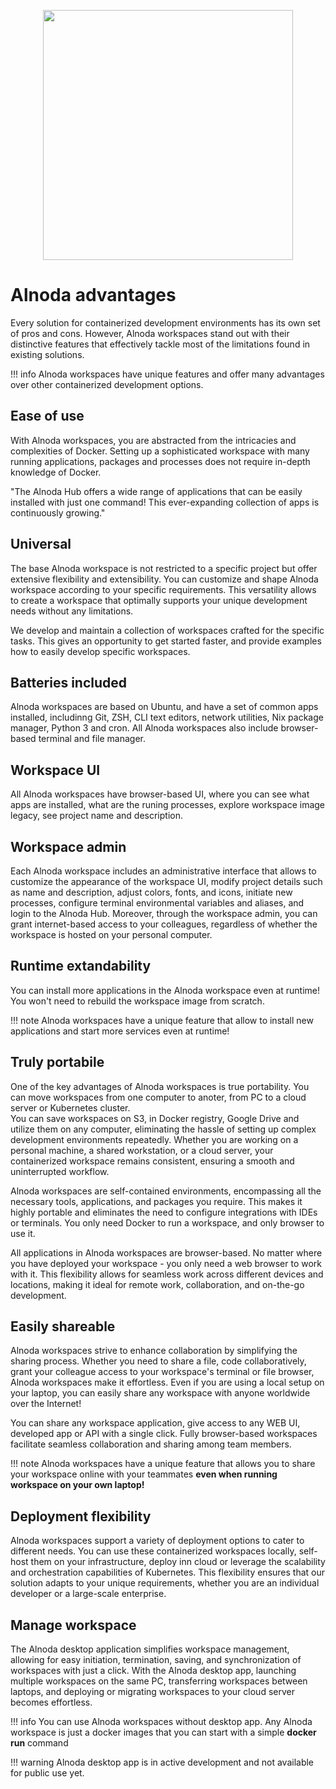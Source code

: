 
<p align="center">
  <img src="../img/cloud-computing.svg" alt="" width="400">
</p>

# Alnoda advantages

Every solution for containerized development environments has its own set of pros and cons. However, Alnoda workspaces 
stand out with their distinctive features that effectively tackle most of the limitations found in existing solutions.

!!! info
    Alnoda workspaces have unique features and offer many advantages over other containerized development options.

## Ease of use 
With Alnoda workspaces, you are abstracted from the intricacies and complexities of Docker. Setting up a sophisticated 
workspace with many running applications, packages and processes does not require in-depth knowledge of Docker.  

"The Alnoda Hub offers a wide range of applications that can be easily installed with just one command! 
This ever-expanding collection of apps is continuously growing."

## Universal
The base Alnoda workspace is not restricted to a specific project but offer extensive flexibility and extensibility. 
You can customize and shape Alnoda workspace according to your specific requirements. This versatility allows 
to create a workspace that optimally supports your unique development needs without any limitations.

We develop and maintain a collection of workspaces crafted for the specific tasks. This gives an opportunity to 
get started faster, and provide examples how to easily develop specific workspaces.  

## Batteries included
Alnoda workspaces are based on Ubuntu, and have a set of common apps installed, includinng Git, ZSH, CLI text editors, network utilities, 
Nix package manager, Python 3 and cron. All Alnoda workspaces also include browser-based terminal and file manager.

## Workspace UI
All Alnoda workspaces have browser-based UI, where you can see what apps are installed, what are the runing processes, explore 
workspace image legacy, see project name and description. 

## Workspace admin
Each Alnoda workspace includes an administrative interface that allows to customize the appearance of the workspace UI, 
modify project details such as name and description, adjust colors, fonts, and icons, initiate new processes, 
configure terminal environmental variables and aliases, and login to the Alnoda Hub. Moreover, through the workspace admin, 
you can grant internet-based access to your colleagues, regardless of whether the workspace is hosted on your personal computer.

## Runtime extandability
You can install more applications in the Alnoda workspace even at runtime! You won't need to rebuild the workspace image from scratch. 

!!! note
    Alnoda workspaces have a unique feature that allow to install new applications and start more services even at runtime!

## Truly portabile
One of the key advantages of Alnoda workspaces is true portability. You can move workspaces from one computer to anoter, from PC to a cloud server or Kubernetes cluster.  
You can save workspaces on S3, in Docker registry, Google Drive and utilize them on any computer, eliminating the hassle of setting up complex development environments repeatedly. 
Whether you are working on a personal machine, a shared workstation, or a cloud server, your containerized workspace remains consistent, 
ensuring a smooth and uninterrupted workflow.

Alnoda workspaces are self-contained environments, encompassing all the necessary tools, applications, 
and packages you require. This makes it highly portable and eliminates the need to configure integrations with IDEs or terminals. 
You only need Docker to run a workspace, and only browser to use it.

All applications in Alnoda workspaces are browser-based. No matter where you have deployed your workspace - you only need a web browser to work with it. 
This flexibility allows for seamless work across different devices and locations, making it ideal for remote work, collaboration, and on-the-go development. 

## Easily shareable
Alnoda workspaces strive to enhance collaboration by simplifying the sharing process. Whether you need to share a file, 
code collaboratively, grant your colleague access to your workspace's terminal or file browser, Alnoda workspaces make it effortless. 
Even if you are using a local setup on your laptop, you can easily share any workspace with anyone worldwide over the Internet!

You can share any workspace application, give access to any WEB UI, developed app or API with a single click. Fully browser-based 
workspaces facilitate seamless collaboration and sharing among team members.

!!! note
    Alnoda workspaces have a unique feature that allows you to share your workspace online with your teammates __even when running workspace on your own laptop!__

## Deployment flexibility
Alnoda workspaces support a variety of deployment options to cater to different needs. You can use these containerized workspaces 
locally, self-host them on your infrastructure, deploy inn cloud or leverage the scalability and orchestration capabilities of Kubernetes. 
This flexibility ensures that our solution adapts to your unique requirements, whether you are an individual developer or a 
large-scale enterprise.

## Manage workspace 
The Alnoda desktop application simplifies workspace management, allowing for easy initiation, termination, saving, and synchronization 
of workspaces with just a click. With the Alnoda desktop app, launching multiple workspaces on the same PC, transferring workspaces 
between laptops, and deploying or migrating workspaces to your cloud server becomes effortless.

!!! info
    You can use Alnoda workspaces without desktop app. Any Alnoda workspace is just a docker images that you can start with 
    a simple __docker run__ command

!!! warning
    Alnoda desktop app is in active development and not available for public use yet.
